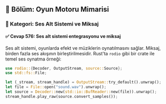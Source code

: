 ## 📘 Bölüm: Oyun Motoru Mimarisi
### 🔹 Kategori: Ses Alt Sistemi ve Miksaj
#### ✅ Cevap 576: Ses alt sistemi entegrasyonu ve miksaj

Ses alt sistemi, oyunlarda efekt ve müziklerin oynatılmasını sağlar. Miksaj, birden fazla ses akışının birleştirilmesidir. Rust'ta `rodio` gibi bir crate ile temel ses oynatma örneği:

```rust
use rodio::{Decoder, OutputStream, source::Source};
use std::fs::File;

let (_stream, stream_handle) = OutputStream::try_default().unwrap();
let file = File::open("sound.wav").unwrap();
let source = Decoder::new(std::io::BufReader::new(file)).unwrap();
stream_handle.play_raw(source.convert_samples());
```
